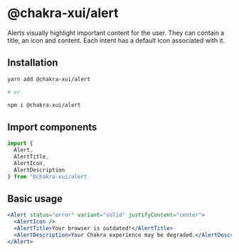 # @chakra-xui/alert

Alerts visually highlight important content for the user. They can contain a
title, an icon and content. Each intent has a default icon associated with it.

## Installation

```sh
yarn add @chakra-xui/alert

# or

npm i @chakra-xui/alert
```

## Import components

```jsx
import {
  Alert,
  AlertTitle,
  AlertIcon,
  AlertDescription
} from "@chakra-xui/alert
```

## Basic usage

```jsx
<Alert status="error" variant="solid" justifyContent="center">
  <AlertIcon />
  <AlertTitle>Your browser is outdated!</AlertTitle>
  <AlertDescription>Your Chakra experience may be degraded.</AlertDescription>
</Alert>
```
